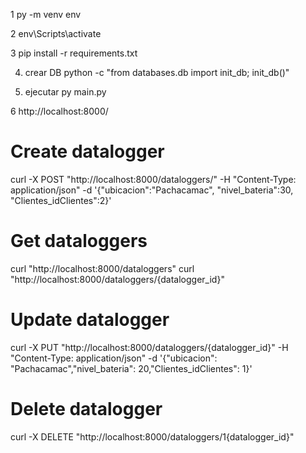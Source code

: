 1
py -m venv env

2
env\Scripts\activate

3
pip install -r requirements.txt

4. crear DB
python -c "from databases.db import init_db; init_db()"

5. ejecutar
py main.py

6
http://localhost:8000/

# Create datalogger
curl -X POST "http://localhost:8000/dataloggers/" -H "Content-Type: application/json" -d '{"ubicacion":"Pachacamac", "nivel_bateria":30,
    "Clientes_idClientes":2}'

# Get dataloggers
curl "http://localhost:8000/dataloggers"
curl "http://localhost:8000/dataloggers/{datalogger_id}"

# Update datalogger
curl -X PUT "http://localhost:8000/dataloggers/{datalogger_id}" -H "Content-Type: application/json" -d '{"ubicacion": "Pachacamac","nivel_bateria": 20,"Clientes_idClientes": 1}'

# Delete datalogger
curl -X DELETE "http://localhost:8000/dataloggers/1{datalogger_id}"